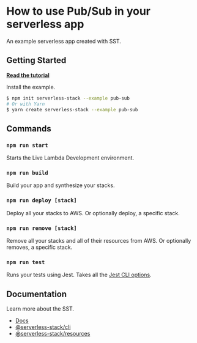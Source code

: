 # How to use Pub/Sub in your serverless app

An example serverless app created with SST.

## Getting Started

[**Read the tutorial**](https://sst.dev/examples/how-to-use-pub-sub-in-your-serverless-app.html)

Install the example.

```bash
$ npm init serverless-stack --example pub-sub
# Or with Yarn
$ yarn create serverless-stack --example pub-sub
```

## Commands

### `npm run start`

Starts the Live Lambda Development environment.

### `npm run build`

Build your app and synthesize your stacks.

### `npm run deploy [stack]`

Deploy all your stacks to AWS. Or optionally deploy, a specific stack.

### `npm run remove [stack]`

Remove all your stacks and all of their resources from AWS. Or optionally removes, a specific stack.

### `npm run test`

Runs your tests using Jest. Takes all the [Jest CLI options](https://jestjs.io/docs/en/cli).

## Documentation

Learn more about the SST.

- [Docs](https://docs.sst.dev/)
- [@serverless-stack/cli](https://docs.sst.dev/packages/cli)
- [@serverless-stack/resources](https://docs.sst.dev/packages/resources)

